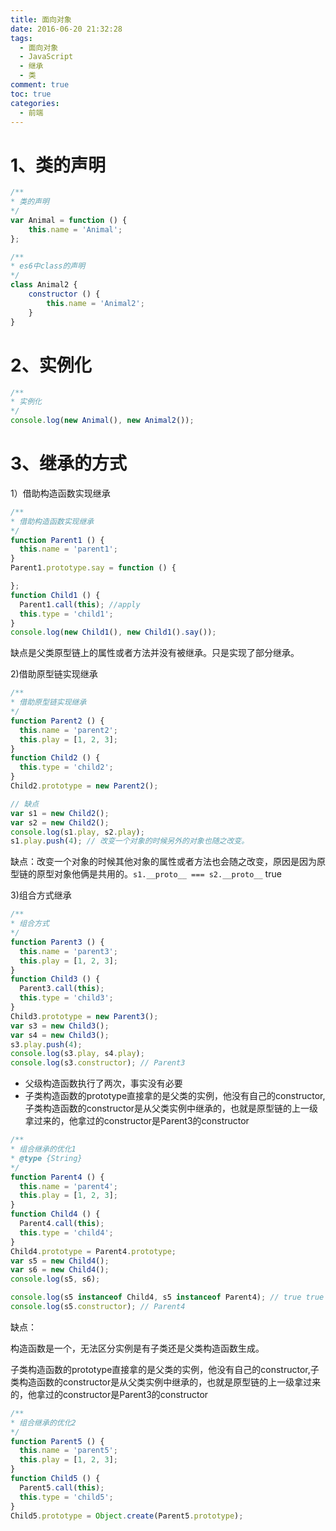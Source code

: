 ```yaml
---
title: 面向对象
date: 2016-06-20 21:32:28
tags:
  - 面向对象
  - JavaScript
  - 继承
  - 类
comment: true
toc: true
categories:
  - 前端
---
```



# 1、类的声明
```javascript
/**
* 类的声明
*/
var Animal = function () {
    this.name = 'Animal';
};

/**
* es6中class的声明
*/
class Animal2 {
    constructor () {
        this.name = 'Animal2';
    }
}
```
<!--more-->
# 2、实例化
```javascript
/**
* 实例化
*/
console.log(new Animal(), new Animal2());
```
# 3、继承的方式
1）借助构造函数实现继承
```javascript
/**
* 借助构造函数实现继承
*/
function Parent1 () {
  this.name = 'parent1';
}
Parent1.prototype.say = function () {

};
function Child1 () {
  Parent1.call(this); //apply
  this.type = 'child1';
}
console.log(new Child1(), new Child1().say());
```

缺点是父类原型链上的属性或者方法并没有被继承。只是实现了部分继承。

2)借助原型链实现继承
```javascript
/**
* 借助原型链实现继承
*/
function Parent2 () {
  this.name = 'parent2';
  this.play = [1, 2, 3];
}
function Child2 () {
  this.type = 'child2';
}
Child2.prototype = new Parent2();

// 缺点
var s1 = new Child2();
var s2 = new Child2();
console.log(s1.play, s2.play);
s1.play.push(4); // 改变一个对象的时候另外的对象也随之改变。
```
缺点：改变一个对象的时候其他对象的属性或者方法也会随之改变，原因是因为原型链的原型对象他俩是共用的。`s1.__proto__ === s2.__proto__` true

3)组合方式继承
```javascript
/**
* 组合方式
*/
function Parent3 () {
  this.name = 'parent3';
  this.play = [1, 2, 3];
}
function Child3 () {
  Parent3.call(this);
  this.type = 'child3';
}
Child3.prototype = new Parent3();
var s3 = new Child3();
var s4 = new Child3();
s3.play.push(4);
console.log(s3.play, s4.play);
console.log(s3.constructor); // Parent3
```

- 父级构造函数执行了两次，事实没有必要
- 子类构造函数的prototype直接拿的是父类的实例，他没有自己的constructor,子类构造函数的constructor是从父类实例中继承的，也就是原型链的上一级拿过来的，他拿过的constructor是Parent3的constructor
```javascript
/**
* 组合继承的优化1
* @type {String}
*/
function Parent4 () {
  this.name = 'parent4';
  this.play = [1, 2, 3];
}
function Child4 () {
  Parent4.call(this);
  this.type = 'child4';
}
Child4.prototype = Parent4.prototype;
var s5 = new Child4();
var s6 = new Child4();
console.log(s5, s6);

console.log(s5 instanceof Child4, s5 instanceof Parent4); // true true
console.log(s5.constructor); // Parent4
```
缺点：

构造函数是一个，无法区分实例是有子类还是父类构造函数生成。

子类构造函数的prototype直接拿的是父类的实例，他没有自己的constructor,子类构造函数的constructor是从父类实例中继承的，也就是原型链的上一级拿过来的，他拿过的constructor是Parent3的constructor
```javascript
/**
* 组合继承的优化2
*/
function Parent5 () {
  this.name = 'parent5';
  this.play = [1, 2, 3];
}
function Child5 () {
  Parent5.call(this);
  this.type = 'child5';
}
Child5.prototype = Object.create(Parent5.prototype);
```
